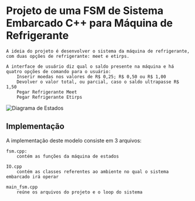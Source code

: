 # Projeto de uma FSM de Sistema Embarcado C++ para Máquina de Refrigerante

	A ideia do projeto é desenvolver o sistema da máquina de refrigerante, com duas opções de refrigerante: meet e etirps.

	A interface de usuário diz qual o saldo presente na máquina e há quatro opções de comando para o usuário:
		Inserir moedas nos valores de R$ 0,25; R$ 0,50 ou R$ 1,00
		Devolver o valor total, ou parcial, caso o saldo ultrapasse R$ 1,50
		Pegar Refrigerante Meet
		Pegar Refrigerante Etirps

![Diagrama de Estados](https://github.com/ggoulartm/embeddedSYSTEMS/blob/C++sistemasEmbarcados/maquinaderefri/Diagrama%20de%20Estados.png?raw=true)


## Implementação

A implementação deste modelo consiste em 3 arquivos:

	fsm.cpp:
		contém as funções da máquina de estados

	IO.cpp
		contém as classes referentes ao ambiente no qual o sistema embarcado irá operar

	main_fsm.cpp
		reúne os arquivos do projeto e o loop do sistema

